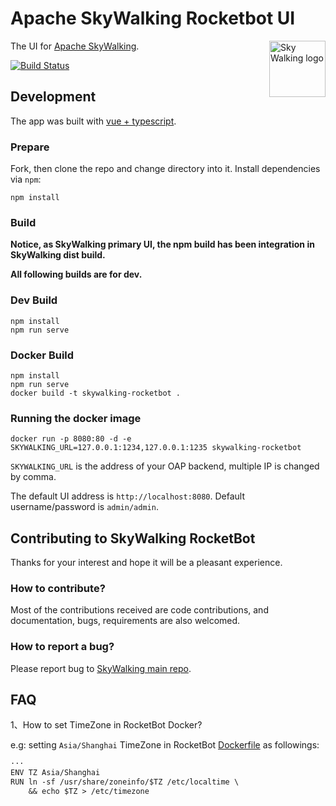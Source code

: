Apache SkyWalking Rocketbot UI
===============

<img src="http://skywalking.apache.org/assets/logo.svg" alt="Sky Walking logo" height="90px" align="right" />

The UI for [Apache SkyWalking](https://github.com/apache/incubator-skywalking).

[![Build Status](https://travis-ci.org/apache/skywalking-rocketbot-ui.svg?branch=master)](https://travis-ci.org/apache/skywalking-rocketbot-ui)


## Development

 The app was built with [vue + typescript](https://github.com/vuejs/vue).

### Prepare

Fork, then clone the repo and change directory into it.
Install dependencies via `npm`:

```
npm install
```

### Build

**Notice, as SkyWalking primary UI, the npm build has been integration in SkyWalking dist build.** 

**All following builds are for dev.**

### Dev Build
```
npm install
npm run serve
```

### Docker Build
```
npm install
npm run serve
docker build -t skywalking-rocketbot .
```

### Running the docker image

```
docker run -p 8080:80 -d -e SKYWALKING_URL=127.0.0.1:1234,127.0.0.1:1235 skywalking-rocketbot
```

`SKYWALKING_URL` is the address of your OAP backend, multiple IP is changed by comma.


The default UI address is `http://localhost:8080`. Default username/password is `admin/admin`.

## Contributing to SkyWalking RocketBot

Thanks for your interest and hope it will be a
pleasant experience.

### How to contribute?

Most of the contributions received are code contributions, and documentation, bugs, requirements are also welcomed.

### How to report a bug?

Please report bug to [SkyWalking main repo](https://github.com/apache/skywalking/issues).

## FAQ


1、How to set TimeZone in RocketBot Docker?

e.g: setting `Asia/Shanghai` TimeZone in RocketBot [Dockerfile](Dockerfile) as followings:

```txt
···
ENV TZ Asia/Shanghai
RUN ln -sf /usr/share/zoneinfo/$TZ /etc/localtime \
    && echo $TZ > /etc/timezone
```
